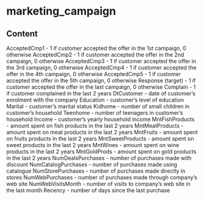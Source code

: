 # marketing_campaign

## Content

AcceptedCmp1 - 1 if customer accepted the offer in the 1st campaign, 0 otherwise 
AcceptedCmp2 - 1 if customer accepted the offer in the 2nd campaign, 0 otherwise 
AcceptedCmp3 - 1 if customer accepted the offer in the 3rd campaign, 0 otherwise 
AcceptedCmp4 - 1 if customer accepted the offer in the 4th campaign, 0 otherwise 
AcceptedCmp5 - 1 if customer accepted the offer in the 5th campaign, 0 otherwise 
Response (target) - 1 if customer accepted the offer in the last campaign, 0 otherwise 
Complain - 1 if customer complained in the last 2 years
DtCustomer - date of customer’s enrolment with the company
Education - customer’s level of education
Marital - customer’s marital status
Kidhome - number of small children in customer’s household
Teenhome - number of teenagers in customer’s household
Income - customer’s yearly household income
MntFishProducts - amount spent on fish products in the last 2 years
MntMeatProducts - amount spent on meat products in the last 2 years
MntFruits - amount spent on fruits products in the last 2 years
MntSweetProducts - amount spent on sweet products in the last 2 years
MntWines - amount spent on wine products in the last 2 years
MntGoldProds - amount spent on gold products in the last 2 years
NumDealsPurchases - number of purchases made with discount
NumCatalogPurchases - number of purchases made using catalogue
NumStorePurchases - number of purchases made directly in stores
NumWebPurchases - number of purchases made through company’s web site
NumWebVisitsMonth - number of visits to company’s web site in the last month
Recency - number of days since the last purchase 
